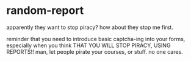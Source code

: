 # random-report
apparently they want to stop piracy? how about they stop me first.

reminder that you need to introduce basic captcha-ing into your forms, especially when you think THAT YOU WILL STOP PIRACY, USING REPORTS!!
man, let people pirate your courses, or stuff. no one cares. 
